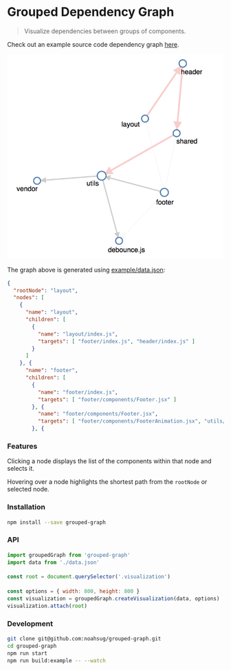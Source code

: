 # Grouped Dependency Graph
> Visualize dependencies between groups of components.

Check out an example source code dependency graph [here](https://noahsug.github.io/grouped-graph).

![](https://github.com/noahsug/grouped-graph/blob/master/example.png)

The graph above is generated using [example/data.json](https://github.com/noahsug/grouped-graph/blob/master/example/data.json):

```json
{
  "rootNode": "layout",
  "nodes": [
    {
      "name": "layout",
      "children": [
        {
          "name": "layout/index.js",
          "targets": [ "footer/index.js", "header/index.js" ]
        }
      ]
    }, {
      "name": "footer",
      "children": [
        {
          "name": "footer/index.js",
          "targets": [ "footer/components/Footer.jsx" ]
        }, {
          "name": "footer/components/Footer.jsx",
          "targets": [ "footer/components/FooterAnimation.jsx", "utils/clone.js" ]
        }, {
```

### Features
Clicking a node displays the list of the components within that node and selects it.

Hovering over a node highlights the shortest path from the `rootNode` or selected node.


### Installation
```sh
npm install --save grouped-graph
```

### API
```js
import groupedGraph from 'grouped-graph'
import data from './data.json'

const root = document.querySelector('.visualization')

const options = { width: 800, height: 800 }
const visualization = groupedGraph.createVisualization(data, options)
visualization.attach(root)
```

### Development
```sh
git clone git@github.com:noahsug/grouped-graph.git
cd grouped-graph
npm run start
npm run build:example -- --watch
```
